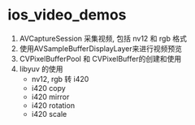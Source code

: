 # ios_video_demos
1. AVCaptureSession 采集视频, 包括 nv12 和 rgb 格式
2.  使用AVSampleBufferDisplayLayer来进行视频预览
3. CVPixelBufferPool 和 CVPixelBuffer的创建和使用
4. libyuv 的使用
	- nv12, rgb 转 i420
	- i420 copy
	- i420 mirror
	- i420 rotation
	- i420 scale
